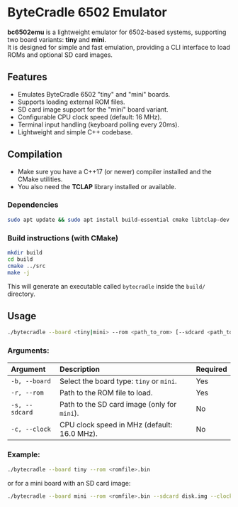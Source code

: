 # ByteCradle 6502 Emulator

**bc6502emu** is a lightweight emulator for 6502-based systems, supporting two
board variants: **tiny** and **mini**.  
It is designed for simple and fast emulation, providing a CLI interface to load
ROMs and optional SD card images.

## Features

- Emulates ByteCradle 6502 "tiny" and "mini" boards.
- Supports loading external ROM files.
- SD card image support for the "mini" board variant.
- Configurable CPU clock speed (default: 16 MHz).
- Terminal input handling (keyboard polling every 20ms).
- Lightweight and simple C++ codebase.

## Compilation

* Make sure you have a C++17 (or newer) compiler installed and the CMake
  utilities.
* You also need the **TCLAP** library installed or available.

### Dependencies

```bash
sudo apt update && sudo apt install build-essential cmake libtclap-dev
```

### Build instructions (with CMake)

```bash
mkdir build
cd build
cmake ../src
make -j
```

This will generate an executable called `bytecradle` inside the `build/` directory.

## Usage

```bash
./bytecradle --board <tiny|mini> --rom <path_to_rom> [--sdcard <path_to_sdcard>] [--clock <mhz>]
```

### Arguments:

| Argument         | Description                                    | Required |
|:-----------------|:-----------------------------------------------|:---------|
| `-b, --board`     | Select the board type: `tiny` or `mini`.       | Yes      |
| `-r, --rom`       | Path to the ROM file to load.                  | Yes      |
| `-s, --sdcard`    | Path to the SD card image (only for `mini`).    | No       |
| `-c, --clock`     | CPU clock speed in MHz (default: 16.0 MHz).     | No       |

### Example:

```bash
./bytecradle --board tiny --rom <romfile>.bin
```

or for a mini board with an SD card image:

```bash
./bytecradle --board mini --rom <romfile>.bin --sdcard disk.img --clock 8.0
```
